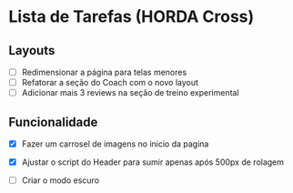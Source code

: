 # Lista de Tarefas (HORDA Cross)

## Layouts
- [ ] Redimensionar a página para telas menores
- [ ] Refatorar a seção do Coach com o novo layout
- [ ] Adicionar mais 3 reviews na seção de treino experimental

## Funcionalidade
- [x] Fazer um carrosel de imagens no inicio da pagina
- [x] Ajustar o script do Header para sumir apenas após 500px de rolagem
- [ ] Criar o modo escuro


